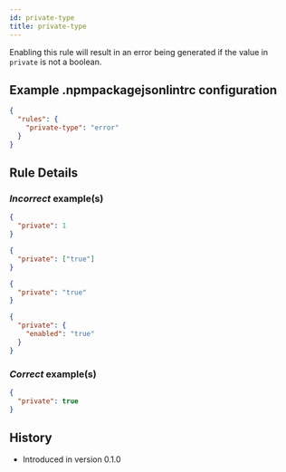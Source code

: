```yaml
---
id: private-type
title: private-type
---
```


Enabling this rule will result in an error being generated if the value in `private` is not a boolean.

## Example .npmpackagejsonlintrc configuration

```json
{
  "rules": {
    "private-type": "error"
  }
}
```

## Rule Details

### *Incorrect* example(s)

```json
{
  "private": 1
}
```

```json
{
  "private": ["true"]
}
```

```json
{
  "private": "true"
}
```

```json
{
  "private": {
    "enabled": "true"
  }
}
```

### *Correct* example(s)

```json
{
  "private": true
}
```

## History

* Introduced in version 0.1.0

